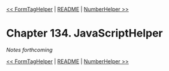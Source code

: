 [&lt;&lt; FormTagHelper](ch133-formtaghelper.md) | [README](README.md) | [NumberHelper &gt;&gt;](ch135-numberhelper.md)

# Chapter 134. JavaScriptHelper

*Notes forthcoming*

[&lt;&lt; FormTagHelper](ch133-formtaghelper.md) | [README](README.md) | [NumberHelper &gt;&gt;](ch135-numberhelper.md)